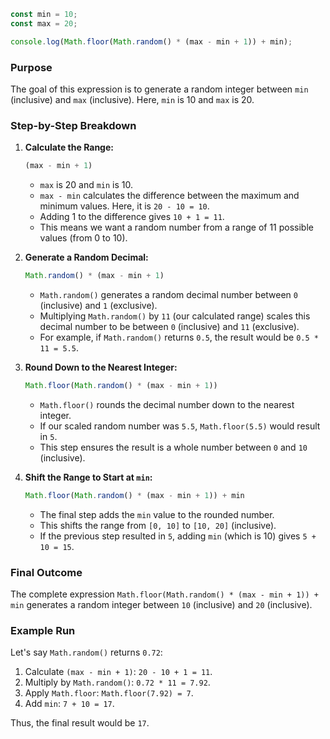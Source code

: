 

```javascript
const min = 10;
const max = 20;

console.log(Math.floor(Math.random() * (max - min + 1)) + min);
```

### Purpose
The goal of this expression is to generate a random integer between `min` (inclusive) and `max` (inclusive). Here, `min` is 10 and `max` is 20.

### Step-by-Step Breakdown

1. **Calculate the Range:**
   ```javascript
   (max - min + 1)
   ```
   - `max` is 20 and `min` is 10.
   - `max - min` calculates the difference between the maximum and minimum values. Here, it is `20 - 10 = 10`.
   - Adding 1 to the difference gives `10 + 1 = 11`.
   - This means we want a random number from a range of 11 possible values (from 0 to 10).

2. **Generate a Random Decimal:**
   ```javascript
   Math.random() * (max - min + 1)
   ```
   - `Math.random()` generates a random decimal number between `0` (inclusive) and `1` (exclusive).
   - Multiplying `Math.random()` by `11` (our calculated range) scales this decimal number to be between `0` (inclusive) and `11` (exclusive).
   - For example, if `Math.random()` returns `0.5`, the result would be `0.5 * 11 = 5.5`.

3. **Round Down to the Nearest Integer:**
   ```javascript
   Math.floor(Math.random() * (max - min + 1))
   ```
   - `Math.floor()` rounds the decimal number down to the nearest integer.
   - If our scaled random number was `5.5`, `Math.floor(5.5)` would result in `5`.
   - This step ensures the result is a whole number between `0` and `10` (inclusive).

4. **Shift the Range to Start at `min`:**
   ```javascript
   Math.floor(Math.random() * (max - min + 1)) + min
   ```
   - The final step adds the `min` value to the rounded number.
   - This shifts the range from `[0, 10]` to `[10, 20]` (inclusive).
   - If the previous step resulted in `5`, adding `min` (which is 10) gives `5 + 10 = 15`.

### Final Outcome
The complete expression `Math.floor(Math.random() * (max - min + 1)) + min` generates a random integer between `10` (inclusive) and `20` (inclusive).

### Example Run
Let's say `Math.random()` returns `0.72`:
1. Calculate `(max - min + 1)`: `20 - 10 + 1 = 11`.
2. Multiply by `Math.random()`: `0.72 * 11 = 7.92`.
3. Apply `Math.floor`: `Math.floor(7.92) = 7`.
4. Add `min`: `7 + 10 = 17`.

Thus, the final result would be `17`.